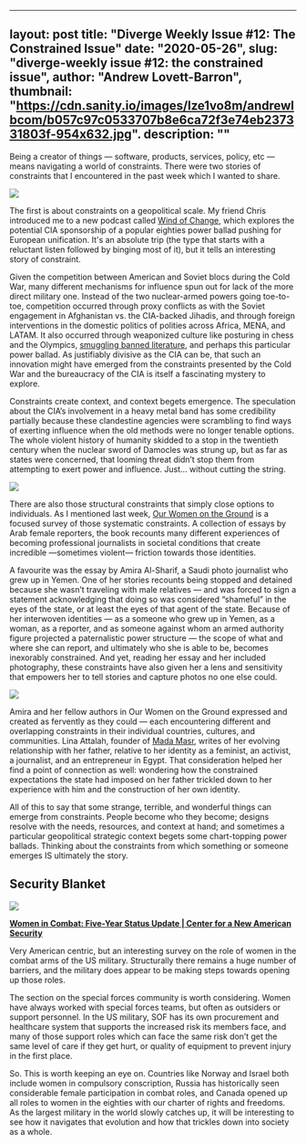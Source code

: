 
---
layout: post
title: "Diverge Weekly Issue #12: The Constrained Issue"
date: "2020-05-26",
slug: "diverge-weekly issue #12: the constrained issue",
author: "Andrew Lovett-Barron",
thumbnail: "https://cdn.sanity.io/images/lze1vo8m/andrewlbcom/b057c97c0533707b8e6ca72f3e74eb237331803f-954x632.jpg".
description: ""
---

Being a creator of things — software, products, services, policy, etc — means navigating a world of constraints. There were two stories of constraints that I encountered in the past week which I wanted to share.

![](https://cdn.sanity.io/images/lze1vo8m/andrewlbcom/a869f7304125e66efb8b8d3ba4729a2521da69c6-2048x1365.jpg)

The first is about constraints on a geopolitical scale. My friend Chris introduced me to a new podcast called [Wind of Change](https://crooked.com/podcast-series/wind-of-change/), which explores the potential CIA sponsorship of a popular eighties power ballad pushing for European unification. It's an absolute trip (the type that starts with a reluctant listen followed by binging most of it), but it tells an interesting story of constraint.

Given the competition between American and Soviet blocs during the Cold War, many different mechanisms for influence spun out for lack of the more direct military one. Instead of the two nuclear-armed powers going toe-to-toe, competition occurred through proxy conflicts as with the Soviet engagement in Afghanistan vs. the CIA-backed Jihadis, and through foreign interventions in the domestic politics of polities across Africa, MENA, and LATAM. It also occurred through weaponized culture like posturing in chess and the Olympics, [smuggling banned literature](https://www.cia.gov/library/readingroom/collection/doctor-zhivago), and perhaps this particular power ballad. As justifiably divisive as the CIA can be, that such an innovation might have emerged from the constraints presented by the Cold War and the bureaucracy of the CIA is itself a fascinating mystery to explore.

Constraints create context, and context begets emergence. The speculation about the CIA’s involvement in a heavy metal band has some credibility partially because these clandestine agencies were scrambling to find ways of exerting influence when the old methods were no longer tenable options. The whole violent history of humanity skidded to a stop in the twentieth century when the nuclear sword of Damocles was strung up, but as far as states were concerned, that looming threat didn’t stop them from attempting to exert power and influence. Just… without cutting the string.

![](https://cdn.sanity.io/images/lze1vo8m/andrewlbcom/d0f4856520d6ead304d16550c3c1ec69298f7dbd-2048x1365.jpg)

There are also those structural constraints that simply close options to individuals. As I mentioned last week, [Our Women on the Ground](https://amzn.to/36y6yOr) is a focused survey of those systematic constraints. A collection of essays by Arab female reporters, the book recounts many different experiences of becoming professional journalists in societal conditions that create incredible —sometimes violent— friction towards those identities.

A favourite was the essay by Amira Al-Sharif, a Saudi photo journalist who grew up in Yemen. One of her stories recounts being stopped and detained because she wasn’t traveling with male relatives — and was forced to sign a statement acknowledging that doing so was considered “shameful” in the eyes of the state, or at least the eyes of that agent of the state. Because of her interwoven identities — as a someone who grew up in Yemen, as a woman, as a reporter, and as someone against whom an armed authority figure projected a paternalistic power structure — the scope of what and where she can report, and ultimately who she is able to be, becomes inexorably constrained. And yet, reading her essay and her included photography, these constraints have also given her a lens and sensitivity that empowers her to tell stories and capture photos no one else could.



![](https://cdn.sanity.io/images/lze1vo8m/andrewlbcom/d033f355c8dc7a73aa2637d5abcf1555fbe8d105-2048x1366.jpg)

Amira and her fellow authors in Our Women on the Ground expressed and created as fervently as they could — each encountering different and overlapping constraints in their individual countries, cultures, and communities. Lina Attalah, founder of [Mada Masr](https://madamasr.com/en), writes of her evolving relationship with her father, relative to her identity as a feminist, an activist, a journalist, and an entrepreneur in Egypt. That consideration helped her find a point of connection as well: wondering how the constrained expectations the state had imposed on her father trickled down to her experience with him and the construction of her own identity.

All of this to say that some strange, terrible, and wonderful things can emerge from constraints. People become who they become; designs resolve with the needs, resources, and context at hand; and sometimes a particular geopolitical strategic context begets some chart-topping power ballads. Thinking about the constraints from which something or someone emerges IS ultimately the story.



## Security Blanket

![](https://cdn.sanity.io/images/lze1vo8m/andrewlbcom/1460c3f725d3e0e6308b6d1043131187305c881c-1180x787.jpg)

[**Women in Combat: Five-Year Status Update | Center for a New American Security**](https://www.cnas.org/publications/commentary/women-in-combat-five-year-status-update)

Very American centric, but an interesting survey on the role of women in the combat arms of the US military. Structurally there remains a huge number of barriers, and the military does appear to be making steps towards opening up those roles.

The section on the special forces community is worth considering. Women have always worked with special forces teams, but often as outsiders or support personnel. In the US military, SOF has its own procurement and healthcare system that supports the increased risk its members face, and many of those support roles which can face the same risk don’t get the same level of care if they get hurt, or quality of equipment to prevent injury in the first place.

So. This is worth keeping an eye on. Countries like Norway and Israel both include women in compulsory conscription, Russia has historically seen considerable female participation in combat roles, and Canada opened up all roles to women in the eighties with our charter of rights and freedoms. As the largest military in the world slowly catches up, it will be interesting to see how it navigates that evolution and how that trickles down into society as a whole.
